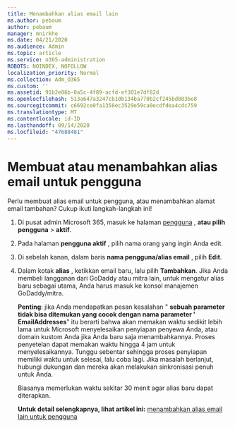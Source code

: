 ```yaml
---
title: Menambahkan alias email lain
ms.author: pebaum
author: pebaum
manager: mnirkhe
ms.date: 04/21/2020
ms.audience: Admin
ms.topic: article
ms.service: o365-administration
ROBOTS: NOINDEX, NOFOLLOW
localization_priority: Normal
ms.collection: Adm_O365
ms.custom: ''
ms.assetid: 91b2e06b-0a5c-4f89-acfd-ef301e7df82d
ms.openlocfilehash: 513a647a3247cb10b134ba770b2cf245bd883be8
ms.sourcegitcommit: c6692ce0fa1358ec3529e59ca0ecdfdea4cdc759
ms.translationtype: MT
ms.contentlocale: id-ID
ms.lasthandoff: 09/14/2020
ms.locfileid: "47688481"
---
```

# <a name="create-or-add-an-email-alias-for-a-user"></a>Membuat atau menambahkan alias email untuk pengguna

Perlu membuat alias email untuk pengguna, atau menambahkan alamat email tambahan? Cukup ikuti langkah-langkah ini!
  
1. Di pusat admin Microsoft 365, masuk ke halaman [pengguna](https://go.microsoft.com/fwlink/p/?linkid=834822) , **atau pilih pengguna** \> **aktif**.
    
2. Pada halaman **pengguna aktif** , pilih nama orang yang ingin Anda edit. 
    
3. Di sebelah kanan, dalam baris **nama pengguna/alias email** , pilih **Edit**.
    
4. Dalam kotak **alias** , ketikkan email baru, lalu pilih **Tambahkan**. Jika Anda membeli langganan dari GoDaddy atau mitra lain, untuk mengatur alias baru sebagai utama, Anda harus masuk ke konsol manajemen GoDaddy/mitra. 
    
    **Penting**: jika Anda mendapatkan pesan kesalahan " **sebuah parameter tidak bisa ditemukan yang cocok dengan nama parameter ' EmailAddresses**" itu berarti bahwa akan memakan waktu sedikit lebih lama untuk Microsoft menyelesaikan penyiapan penyewa Anda, atau domain kustom Anda jika Anda baru saja menambahkannya. Proses penyetelan dapat memakan waktu hingga 4 jam untuk menyelesaikannya. Tunggu sebentar sehingga proses penyiapan memiliki waktu untuk selesai, lalu coba lagi. Jika masalah berlanjut, hubungi dukungan dan mereka akan melakukan sinkronisasi penuh untuk Anda.
    
    Biasanya memerlukan waktu sekitar 30 menit agar alias baru dapat diterapkan.
    
    **Untuk detail selengkapnya, lihat artikel ini:** [menambahkan alias email lain untuk pengguna](https://docs.microsoft.com/microsoft-365/admin/email/add-another-email-alias-for-a-user)
    


